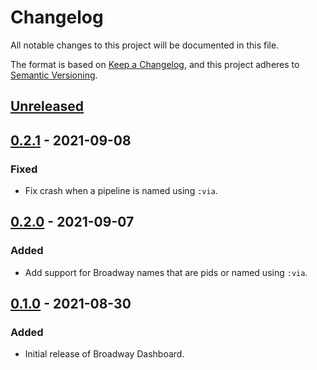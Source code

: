 # Changelog

All notable changes to this project will be documented in this file.

The format is based on [Keep a Changelog](https://keepachangelog.com/en/1.0.0/),
and this project adheres to [Semantic Versioning](https://semver.org/spec/v2.0.0.html).

## [Unreleased]

## [0.2.1] - 2021-09-08

### Fixed

- Fix crash when a pipeline is named using `:via`.

## [0.2.0] - 2021-09-07

### Added

- Add support for Broadway names that are pids or named using `:via`.

## [0.1.0] - 2021-08-30

### Added

- Initial release of Broadway Dashboard.

[Unreleased]: https://github.com/dashbitco/broadway_dashboard/compare/v0.2.1...HEAD
[0.2.1]: https://github.com/dashbitco/broadway_dashboard/compare/v0.2.0...v0.2.1
[0.2.0]: https://github.com/dashbitco/broadway_dashboard/compare/v0.1.0...v0.2.0
[0.1.0]: https://github.com/dashbitco/broadway_dashboard/releases/tag/v0.1.0
